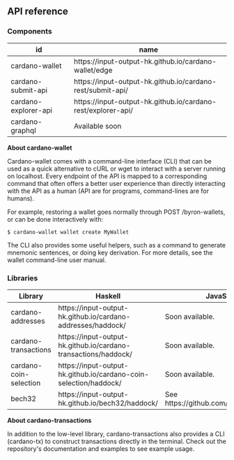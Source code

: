 ## API reference


### Components

| id                     | name                                                               |
|------------------------|--------------------------------------------------------------------|
| cardano\-wallet        | https://input\-output\-hk\.github\.io/cardano\-wallet/edge         |
| cardano\-submit\-api   | https://input\-output\-hk\.github\.io/cardano\-rest/submit\-api/   |
| cardano\-explorer\-api | https://input\-output\-hk\.github\.io/cardano\-rest/explorer\-api/ |
| cardano\-graphql       | Available soon                                                     |

**About cardano-wallet**

Cardano-wallet comes with a command-line interface (CLI) that can be used as a quick alternative to cURL or wget to interact with a server running on localhost. Every endpoint of the API is mapped to a corresponding command that often offers a better user experience than directly interacting with the API as a human (API are for programs, command-lines are for humans).

For example, restoring a wallet goes normally through POST /byron-wallets, or can be done interactively with:

`$ cardano-wallet wallet create MyWallet`

The CLI also provides some useful helpers, such as a command to generate mnemonic sentences, or doing key derivation. For more details, see the wallet command-line user manual.


### Libraries

| Library                  | Haskell                                                                 | JavaScript                               |
|--------------------------|-------------------------------------------------------------------------|------------------------------------------|
| cardano\-addresses       | https://input\-output\-hk\.github\.io/cardano\-addresses/haddock/       | Soon available\.                         |
| cardano\-transactions    | https://input\-output\-hk\.github\.io/cardano\-transactions/haddock/    | Soon available\.                         |
| cardano\-coin\-selection | https://input\-output\-hk\.github\.io/cardano\-coin\-selection/haddock/ | Soon available\.                         |
| bech32                   | https://input\-output\-hk\.github\.io/bech32/haddock/                   | See https://github\.com/bitcoinjs/bech32 |

**About cardano-transactions**

In addition to the low-level library, cardano-transactions also provides a CLI (cardano-tx) to construct transactions directly in the terminal. Check out the repository's documentation and examples to see example usage.